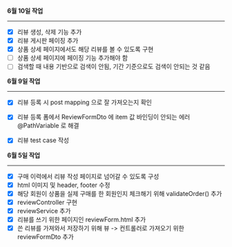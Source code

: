 **6월 10일 작업**

---

- [x] 리뷰 생성, 삭제 기능 추가
- [x] 리뷰 게시판 페이징 추가
- [x] 상품 상세 페이지에서도 해당 리뷰를 볼 수 있도록 구현
- [ ] 상품 상세 페이지에 페이징 기능 추가해야 함
- [ ] 검색할 때 내용 기반으로 검색이 안됨, 기간 기준으로도 검색이 안되는 것 같음

**6월 9일 작업**

---

- [x] 리뷰 등록 시 post mapping 으로 잘 가져오는지 확인
- [x] 리뷰 등록 폼에서 ReviewFormDto 에 item 값 바인딩이 안되는 에러 @PathVariable 로 해결
- [x] 리뷰 test case 작성


**6월 5일 작업**

---

- [x] 구매 이력에서 리뷰 작성 페이지로 넘어갈 수 있도록 구성
- [x] html 이미지 및 header, footer 수정
- [x] 해당 회원이 상품을 실제 구매를 한 회원인지 체크해기 위해 validateOrder() 추가
- [x] reviewController 구현
- [x] reviewService 추가
- [x] 리뷰를 쓰기 위한 페이지인 reviewForm.html 추가
- [x] 쓴 리뷰를 가져와서 저장하기 위해 뷰 -> 컨트롤러로 가져오기 위한 reviewFormDto 추가
